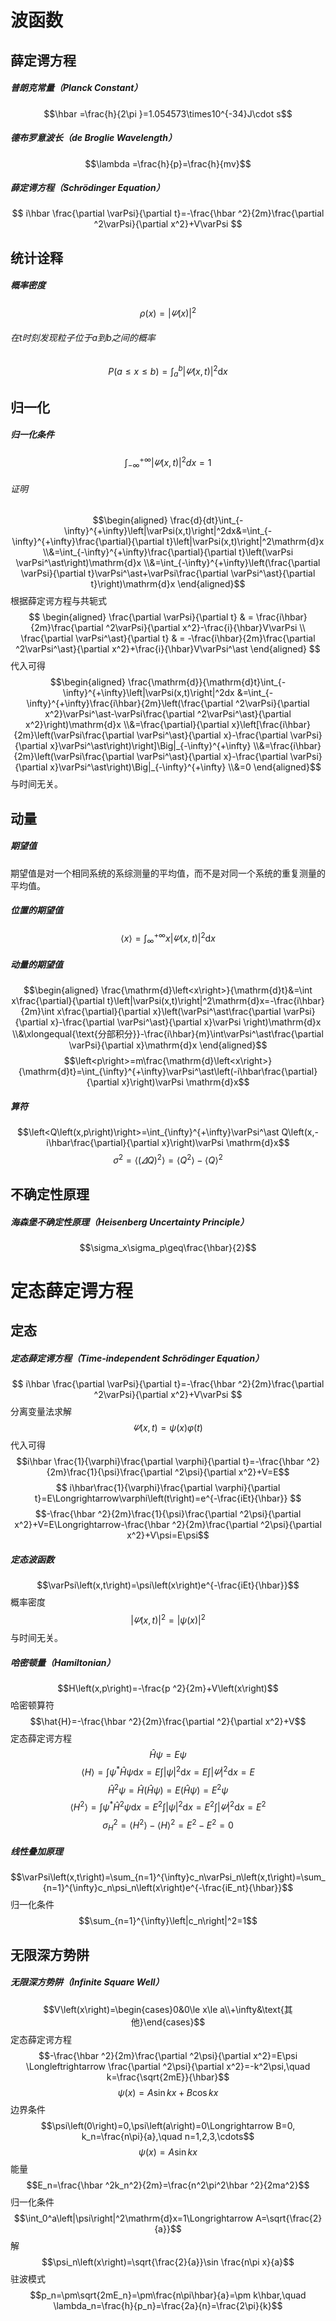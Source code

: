 # 波函数
## 薛定谔方程
##### 普朗克常量（Planck Constant）
$$\hbar =\frac{h}{2\pi }=1.054573\times10^{-34}J\cdot s$$
##### 德布罗意波长（de Broglie Wavelength）
$$\lambda =\frac{h}{p}=\frac{h}{mv}$$
##### 薛定谔方程（Schrödinger Equation）
$$
i\hbar \frac{\partial \varPsi}{\partial t}=-\frac{\hbar ^2}{2m}\frac{\partial ^2\varPsi}{\partial x^2}+V\varPsi
$$
## 统计诠释
##### 概率密度

$$\rho(x)=\left|\varPsi(x)\right|^2$$
###### 在$t$时刻发现粒子位于$a$到$b$之间的概率
$$P(a\leq x\leq b)=\int_a^b\left|\varPsi(x,t)\right|^2\mathrm{d}x$$
## 归一化
##### 归一化条件
$$\int_{-\infty}^{+\infty}\left|\varPsi(x,t)\right|^2dx=1$$
###### 证明
$$\begin{aligned}
\frac{d}{dt}\int_{-\infty}^{+\infty}\left|\varPsi(x,t)\right|^2dx&=\int_{-\infty}^{+\infty}\frac{\partial}{\partial t}\left|\varPsi(x,t)\right|^2\mathrm{d}x
\\&=\int_{-\infty}^{+\infty}\frac{\partial}{\partial t}\left(\varPsi \varPsi^\ast\right)\mathrm{d}x
\\&=\int_{-\infty}^{+\infty}\left(\frac{\partial \varPsi}{\partial t}\varPsi^\ast+\varPsi\frac{\partial \varPsi^\ast}{\partial t}\right)\mathrm{d}x
\end{aligned}$$
根据薛定谔方程与共轭式
$$
\begin{aligned}
\frac{\partial \varPsi}{\partial t} & = \frac{i\hbar}{2m}\frac{\partial ^2\varPsi}{\partial x^2}-\frac{i}{\hbar}V\varPsi \\
\frac{\partial \varPsi^\ast}{\partial t} & = -\frac{i\hbar}{2m}\frac{\partial ^2\varPsi^\ast}{\partial x^2}+\frac{i}{\hbar}V\varPsi^\ast
\end{aligned}
$$
代入可得
$$\begin{aligned}
\frac{\mathrm{d}}{\mathrm{d}t}\int_{-\infty}^{+\infty}\left|\varPsi(x,t)\right|^2dx
&=\int_{-\infty}^{+\infty}\frac{i\hbar}{2m}\left(\frac{\partial ^2\varPsi}{\partial x^2}\varPsi^\ast-\varPsi\frac{\partial ^2\varPsi^\ast}{\partial x^2}\right)\mathrm{d}x
\\&=\frac{\partial}{\partial x}\left[\frac{i\hbar}{2m}\left(\varPsi\frac{\partial \varPsi^\ast}{\partial x}-\frac{\partial \varPsi}{\partial x}\varPsi^\ast\right)\right]\Big|_{-\infty}^{+\infty}
\\&=\frac{i\hbar}{2m}\left(\varPsi\frac{\partial \varPsi^\ast}{\partial x}-\frac{\partial \varPsi}{\partial x}\varPsi^\ast\right)\Big|_{-\infty}^{+\infty}
\\&=0
\end{aligned}$$
与时间无关。
## 动量
##### 期望值
期望值是对一个相同系统的系综测量的平均值，而不是对同一个系统的重复测量的平均值。
##### 位置的期望值
$$\left<x\right>=\int_{\infty}^{+\infty}x\left|\varPsi(x,t)\right|^2\mathrm{d}x$$
##### 动量的期望值
$$\begin{aligned}
\frac{\mathrm{d}\left<x\right>}{\mathrm{d}t}&=\int x\frac{\partial}{\partial t}\left|\varPsi(x,t)\right|^2\mathrm{d}x=-\frac{i\hbar}{2m}\int x\frac{\partial}{\partial x}\left(\varPsi^\ast\frac{\partial \varPsi}{\partial x}-\frac{\partial \varPsi^\ast}{\partial x}\varPsi \right)\mathrm{d}x
\\&\xlongequal{\text{分部积分}}-\frac{i\hbar}{m}\int\varPsi^\ast\frac{\partial \varPsi}{\partial x}\mathrm{d}x
\end{aligned}$$
$$\left<p\right>=m\frac{\mathrm{d}\left<x\right>}{\mathrm{d}t}=\int_{\infty}^{+\infty}\varPsi^\ast\left(-i\hbar\frac{\partial}{\partial x}\right)\varPsi \mathrm{d}x$$
##### 算符
$$\left<Q\left(x,p\right)\right>=\int_{\infty}^{+\infty}\varPsi^\ast Q\left(x,-i\hbar\frac{\partial}{\partial x}\right)\varPsi \mathrm{d}x$$
$$\sigma^2=\left<\left(\varDelta Q \right)^2\right>=\left<Q^2\right>-\left<Q\right>^2$$
## 不确定性原理
##### 海森堡不确定性原理（Heisenberg Uncertainty Principle）
$$\sigma_x\sigma_p\geq\frac{\hbar}{2}$$
# 定态薛定谔方程
## 定态
##### 定态薛定谔方程（Time-independent Schrödinger Equation）
$$
i\hbar \frac{\partial \varPsi}{\partial t}=-\frac{\hbar ^2}{2m}\frac{\partial ^2\varPsi}{\partial x^2}+V\varPsi
$$
分离变量法求解
$$\varPsi\left(x,t\right)=\psi\left(x\right)\varphi\left(t\right)$$
代入可得
$$i\hbar \frac{1}{\varphi}\frac{\partial \varphi}{\partial t}=-\frac{\hbar ^2}{2m}\frac{1}{\psi}\frac{\partial ^2\psi}{\partial x^2}+V=E$$
$$
i\hbar\frac{1}{\varphi}\frac{\partial \varphi}{\partial t}=E\Longrightarrow\varphi\left(t\right)=e^{-\frac{iEt}{\hbar}}
$$
$$-\frac{\hbar ^2}{2m}\frac{1}{\psi}\frac{\partial ^2\psi}{\partial x^2}+V=E\Longrightarrow-\frac{\hbar ^2}{2m}\frac{\partial ^2\psi}{\partial x^2}+V\psi=E\psi$$
##### 定态波函数
$$\varPsi\left(x,t\right)=\psi\left(x\right)e^{-\frac{iEt}{\hbar}}$$
概率密度
$$\left|\varPsi\left(x,t\right)\right|^2=\left|\psi\left(x\right)\right|^2$$
与时间无关。
##### 哈密顿量（Hamiltonian）
$$H\left(x,p\right)=-\frac{p ^2}{2m}+V\left(x\right)$$
哈密顿算符
$$\hat{H}=-\frac{\hbar ^2}{2m}\frac{\partial ^2}{\partial x^2}+V$$
定态薛定谔方程
$$\hat{H}\psi=E\psi$$
$$\left<H\right>=\int \psi^\ast \hat{H}\psi\mathrm{d}x=E\int \left|\psi\right|^2\mathrm{d}x=E\int \left|\varPsi\right|^2\mathrm{d}x=E$$
$$\hat{H}^2\psi=\hat{H}\left(\hat{H}\psi\right)=E\left(\hat{H}\psi\right)=E^2\psi$$
$$\left<H^2\right>=\int \psi^\ast \hat{H}^2\psi\mathrm{d}x=E^2\int \left|\psi\right|^2\mathrm{d}x=E^2\int \left|\varPsi\right|^2\mathrm{d}x=E^2$$
$$\sigma^2_H=\left<H^2\right>-\left<H\right>^2=E^2-E^2=0$$
##### 线性叠加原理
$$\varPsi\left(x,t\right)=\sum_{n=1}^{\infty}c_n\varPsi_n\left(x,t\right)=\sum_{n=1}^{\infty}c_n\psi_n\left(x\right)e^{-\frac{iE_nt}{\hbar}}$$
归一化条件
$$\sum_{n=1}^{\infty}\left|c_n\right|^2=1$$
## 无限深方势阱
##### 无限深方势阱（Infinite Square Well）
$$V\left(x\right)=\begin{cases}0&0\le x\le a\\+\infty&\text{其他}\end{cases}$$
定态薛定谔方程
$$-\frac{\hbar ^2}{2m}\frac{\partial ^2\psi}{\partial x^2}=E\psi \Longleftrightarrow \frac{\partial ^2\psi}{\partial x^2}=-k^2\psi,\quad k=\frac{\sqrt{2mE}}{\hbar}$$
$$\psi\left(x\right)=A\sin kx+B\cos kx$$
边界条件
$$\psi\left(0\right)=0,\psi\left(a\right)=0\Longrightarrow B=0, k_n=\frac{n\pi}{a},\quad n=1,2,3,\cdots$$
$$\psi\left(x\right)=A\sin kx$$
能量
$$E_n=\frac{\hbar ^2k_n^2}{2m}=\frac{n^2\pi^2\hbar ^2}{2ma^2}$$
归一化条件
$$\int_0^a\left|\psi\right|^2\mathrm{d}x=1\Longrightarrow A=\sqrt{\frac{2}{a}}$$
解
$$\psi_n\left(x\right)=\sqrt{\frac{2}{a}}\sin \frac{n\pi x}{a}$$
驻波模式
$$p_n=\pm\sqrt{2mE_n}=\pm\frac{n\pi\hbar}{a}=\pm k\hbar,\quad \lambda_n=\frac{h}{p_n}=\frac{2a}{n}=\frac{2\pi}{k}$$
